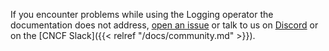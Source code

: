 If you encounter problems while using the Logging operator the documentation does not address, [open an issue](https://github.com/kube-logging/logging-operator/issues) or talk to us on [Discord](https://discord.gg/9ACY4RDsYN) or on the [CNCF Slack]({{< relref "/docs/community.md" >}}).
